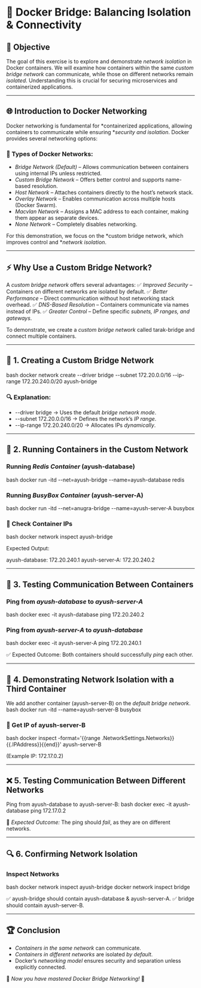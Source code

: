 # 🚀 Docker Bridge: Balancing Isolation & Connectivity

## 📌 Objective
The goal of this exercise is to explore and demonstrate *network isolation* in Docker containers. We will examine how containers within the same *custom bridge network* can communicate, while those on different networks remain *isolated*. Understanding this is crucial for securing microservices and containerized applications.  

---

## 🌐 Introduction to Docker Networking
Docker networking is fundamental for *containerized applications, allowing containers to communicate while ensuring **security and isolation*. Docker provides several networking options:

### 🔹 Types of Docker Networks:
- *Bridge Network (Default)* – Allows communication between containers using internal IPs unless restricted.
- *Custom Bridge Network* – Offers better control and supports name-based resolution.
- *Host Network* – Attaches containers directly to the host’s network stack.
- *Overlay Network* – Enables communication across multiple hosts (Docker Swarm).
- *Macvlan Network* – Assigns a MAC address to each container, making them appear as separate devices.
- *None Network* – Completely disables networking.

For this demonstration, we focus on the *custom bridge network, which improves control and **network isolation*.

---

## ⚡ Why Use a Custom Bridge Network?
A *custom bridge network* offers several advantages:
✅ *Improved Security* – Containers on different networks are isolated by default.
✅ *Better Performance* – Direct communication without host networking stack overhead.
✅ *DNS-Based Resolution* – Containers communicate via names instead of IPs.
✅ *Greater Control* – Define specific *subnets, IP ranges, and gateways*.

To demonstrate, we create a *custom bridge network* called tarak-bridge and connect multiple containers.

---

## 🔧 1. Creating a Custom Bridge Network
bash
docker network create --driver bridge --subnet 172.20.0.0/16 --ip-range 172.20.240.0/20 ayush-bridge

### 🔍 Explanation:
- --driver bridge → Uses the default *bridge network mode*.
- --subnet 172.20.0.0/16 → Defines the network’s *IP range*.
- --ip-range 172.20.240.0/20 → Allocates IPs *dynamically*.

---

## 🚀 2. Running Containers in the Custom Network
### Running *Redis Container* (ayush-database)
bash
docker run -itd --net=ayush-bridge --name=ayush-database redis

### Running *BusyBox Container* (ayush-server-A)
bash
docker run -itd --net=anugra-bridge --name=ayush-server-A busybox


### 📌 Check Container IPs
bash
docker network inspect ayush-bridge

Expected Output:

 ayush-database: 172.20.240.1
 ayush-server-A: 172.20.240.2


---

## 🔄 3. Testing Communication Between Containers
### Ping from *ayush-database* to *ayush-server-A*
bash
docker exec -it ayush-database ping 172.20.240.2

### Ping from *ayush-server-A* to *ayush-database*
bash
docker exec -it ayush-server-A ping 172.20.240.1

✅ Expected Outcome: Both containers should successfully *ping* each other.

---

## 🚧 4. Demonstrating Network Isolation with a Third Container
We add another container (ayush-server-B) on the *default bridge network*.
bash
docker run -itd --name=ayush-server-B busybox

### 📌 Get IP of ayush-server-B
bash
docker inspect -format='{{range .NetworkSettings.Networks}}{{.IPAddress}}{{end}}' ayush-server-B

(Example IP: 172.17.0.2)

---

## ❌ 5. Testing Communication Between Different Networks
Ping from ayush-database to ayush-server-B:
bash
docker exec -it ayush-database ping 172.17.0.2

🚨 *Expected Outcome:* The ping should *fail*, as they are on different networks.

---

## 🔍 6. Confirming Network Isolation
### Inspect Networks
bash
docker network inspect ayush-bridge
docker network inspect bridge

✅ ayush-bridge should contain ayush-database & ayush-server-A.
✅ bridge should contain ayush-server-B.

---

## 🏆 Conclusion
- *Containers in the same network* can communicate.
- *Containers in different networks* are isolated *by default*.
- Docker’s *networking model* ensures security and separation unless explicitly connected.

🚀 *Now you have mastered Docker Bridge Networking!* 🎯
